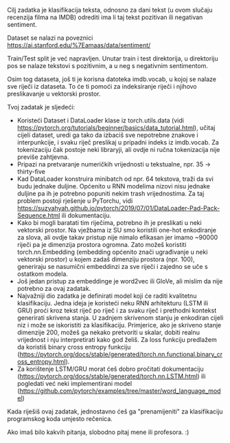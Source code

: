 Cilj zadatka je klasifikacija teksta, odnosno za dani tekst (u ovom slučaju recenzija filma na IMDB) odrediti ima li taj tekst pozitivan ili negativan sentiment.

Dataset se nalazi na poveznici https://ai.stanford.edu/%7Eamaas/data/sentiment/

Train/Test split je već napravljen. Unutar train i test direktorija, u direktoriju pos se nalaze tekstovi s pozitivnim, a u neg s negativnim sentimentom.

Osim tog dataseta, još ti je korisna datoteka imdb.vocab, u kojoj se nalaze sve riječi iz dataseta. To će ti pomoći za indeksiranje riječi i njihovo preslikavanje u vektorski prostor.

Tvoj zadatak je sljedeći:
 - Koristeći Dataset i DataLoader klase iz torch.utils.data (vidi https://pytorch.org/tutorials/beginner/basics/data_tutorial.html), učitaj cijeli dataset, uredi ga tako da izbaciš sve nepotrebne znakove i interpunkcije, i svaku riječ preslikaj u pripadni indeks iz imdb.vocab. Za tokenizaciju čak postoje neki libraryji, ali ovdje ni ručna tokenizacija nije previše zahtjevna.
 - Pripazi na pretvaranje numeričkih vrijednosti u tekstualne, npr. 35 -> thirty-five
 - Kad DataLoader konstruira minibatch od npr. 64 tekstova, traži da svi budu jednake duljine. Općenito u RNN modelima nizovi nisu jednake duljine pa ih je potrebno popuniti nekim trash vrijednostima. Za taj problem postoji rješenje u PyTorchu, vidi https://suzyahyah.github.io/pytorch/2019/07/01/DataLoader-Pad-Pack-Sequence.html ili dokumentaciju.
 - Kako bi mogli baratati tim riječima, potrebno ih je preslikati u neki vektorski prostor. Na vježbama iz SU smo koristili one-hot enkodiranje za slova, ali ovdje takav pristup nije nimalo efikasan jer imamo ~90000 riječi pa je dimenzija prostora ogromna. Zato možeš koristiti torch.nn.Embedding (embedding općenito znači ugrađivanje u neki vektorski prostor) u kojem zadaš dimenziju prostora (npr. 100), generiraju se nasumični embeddinzi za sve riječi i zajedno se uče s ostatkom modela.
 - Još jedan pristup za embeddinge je word2vec ili GloVe, ali mislim da nije potrebno za ovaj zadatak.
 - Najvažniji dio zadatka je definirati model koji će raditi kvalitetnu klasifikaciju. Jedna ideja je koristeći neku RNN arhitekturu (LSTM ili GRU) proći kroz tekst riječ po riječ i za svaku riječ i prethodni kontekst generirati skrivena stanja. U zadnjem skrivenom stanju je enkodiran cijeli niz i može se iskoristiti za klasifikaciju. Primjerice, ako je skriveno stanje dimenzije 200, možeš ga nekako pretvoriti u skalar, dobiti realnu vrijednost i nju interpretirati kako god želiš. Za loss funkciju predlažem da koristiš binary cross entropy funkciju (https://pytorch.org/docs/stable/generated/torch.nn.functional.binary_cross_entropy.html).
 - Za korištenje LSTM/GRU morat ćeš dobro pročitati dokumentaciju (https://pytorch.org/docs/stable/generated/torch.nn.LSTM.html) ili pogledati već neki implementirani model (https://github.com/pytorch/examples/tree/master/word_language_model)

Kada riješiš ovaj zadatak, jednostavno ćeš ga "prenamijeniti" za klasifikaciju programskog koda umjesto rečenica.

Ako imaš bilo kakvih pitanja, slobodno pitaj mene ili profesora. :)
